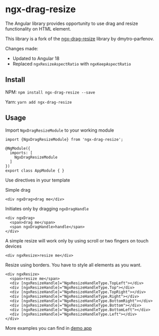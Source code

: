 # ngx-drag-resize

The Angular library provides opportunity to use drag and resize functionality on HTML element.

This library is a fork of the [ngx-drag-resize](https://github.com/dmytro-parfenov/ngx-drag-resize) library by dmytro-parfenov. 

Changes made: 
- Updated to Angular 18
- Replaced `ngxResizeAspectRatio` with `ngxKeepAspectRatio`

## Install

NPM: `npm install ngx-drag-resize --save`

Yarn: `yarn add ngx-drag-resize`

## Usage

Import `NgxDragResizeModule` to your working module

```
import {NgxDragResizeModule} from 'ngx-drag-resize';

@NgModule({
  imports: [
    NgxDragResizeModule
  ]
})
export class AppModule { }
```

Use directives in your template

Simple drag

```
<div ngxDrag>drag me</div>
```

Initiates only by dragging `ngxDragHandle`

```
<div ngxDrag>
  <span>drag me</span>
  <span ngxDragHandle>handle</span>
</div>
```

A simple resize will work only by using scroll or two fingers on touch devices

```
<div ngxResize>resize me</div>
```

Resize using borders.
You have to style all elements as you want.

```
<div ngxResize>
  <span>resize me</span>
  <div [ngxResizeHandle]="NgxResizeHandleType.TopLeft"></div>
  <div [ngxResizeHandle]="NgxResizeHandleType.Top"></div>
  <div [ngxResizeHandle]="NgxResizeHandleType.TopRight"></div>
  <div [ngxResizeHandle]="NgxResizeHandleType.Right"></div>
  <div [ngxResizeHandle]="NgxResizeHandleType.BottomRight"></div>
  <div [ngxResizeHandle]="NgxResizeHandleType.Bottom"></div>
  <div [ngxResizeHandle]="NgxResizeHandleType.BottomLeft"></div>
  <div [ngxResizeHandle]="NgxResizeHandleType.Left"></div>
</div>
```

More examples you can find in [demo app](https://github.com/bartadaniel/ngx-drag-resize2/tree/main/projects/ngx-drag-resize-demo)
